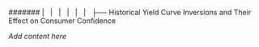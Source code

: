 ####### |   |   |   |   |   |   ├── Historical Yield Curve Inversions and Their Effect on Consumer Confidence

*Add content here*
